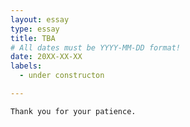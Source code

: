 ```yaml
---
layout: essay
type: essay
title: TBA
# All dates must be YYYY-MM-DD format!
date: 20XX-XX-XX
labels:
  - under constructon

---
```


	Thank you for your patience. 
